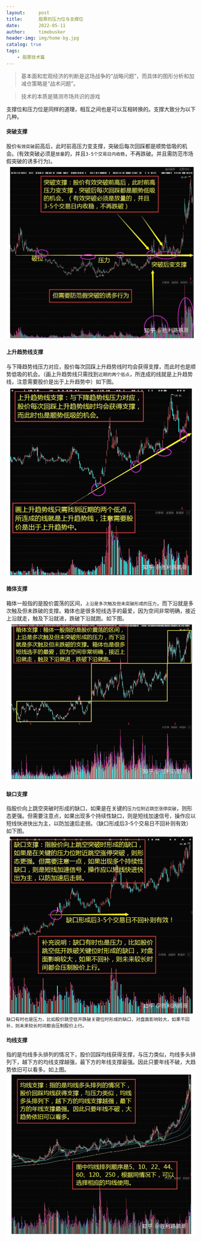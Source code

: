 ```yaml
---
layout:     post
title:      股票的压力位与支撑位
date:       2022-05-11
author:     timebusker
header-img: img/home-bg.jpg
catalog: true
tags:
    - 股票技术篇
---  
```


> 基本面和宏观经济的判断是这场战争的“战略问题”，而具体的图形分析和加减仓策略是“战术问题”。

> 技术的本质是猜测市场共识的游戏

支撑位和压力位是同样的道理，相互之间也是可以互相转换的。支撑大致分为以下几种。

#### 突破支撑
股价`有效突破`前高后，此时前高压力变支撑，突破后每次回踩都是顺势低吸的机会。(有效突破必须是`放量`的，并且`3-5个交易日内收稳`，不再跌破。并且需防范市场假突破的诱多行为)。
![image](img/Z笔记附件/2022-05-11-股票的压力位与支撑位_image_1.png)  


#### 上升趋势线支撑
与下降趋势线压力对应，股价每次回踩上升趋势线时均会获得支撑，而此时也是顺势低吸的机会。（画上升趋势线只需找到`近期的两个低点`，所连成的线就是上升趋势线，注意需要股价是出于上升趋势中）如下图。
![image](img/Z笔记附件/2022-05-11-股票的压力位与支撑位_image_2.png)  

#### 箱体支撑
箱体一般指的是股价震荡的区间，`上沿是多次触及但未突破形成的压力`，而下沿就是多次触及但未跌破的支撑。箱体也是很多短线选手的最爱，因为空间非常明确，接近上沿就走，触及下沿就进，跌破下沿就跑。如下图。
![image](img/Z笔记附件/2022-05-11-股票的压力位与支撑位_image_3.png)  

#### 缺口支撑
指股价向上跳空突破时形成的缺口，如果是在关键的`压力位附近跳空涨停突破`，则形态更强。但需要注意点，如果出现多个持续性缺口，则是短线加速信号，操作应以短线快进快出为主，以防加速后走弱。（缺口形成后3-5个交易日不回补则有效）如下图。
![image](img/Z笔记附件/2022-05-11-股票的压力位与支撑位_image_4.png)  
`缺口有时也是压力，比如股价跳空低开跌破关键位时形成的缺口，对盘面影响较大，如果不回补，则未来较长时间都会压制股价上行。`

#### 均线支撑
指的是均线多头排列的情况下，股价回踩均线获得支撑，与压力类似，均线多头排列下，越下方的均线支撑越强，最下方的年线支撑最强。因此只要年线不破，大趋势依旧可以看多。如上图。
![image](img/Z笔记附件/2022-05-11-股票的压力位与支撑位_image_5.png)  


